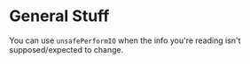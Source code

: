 # General Stuff

You can use `unsafePerformIO` when the info you're reading isn't supposed/expected to change.
